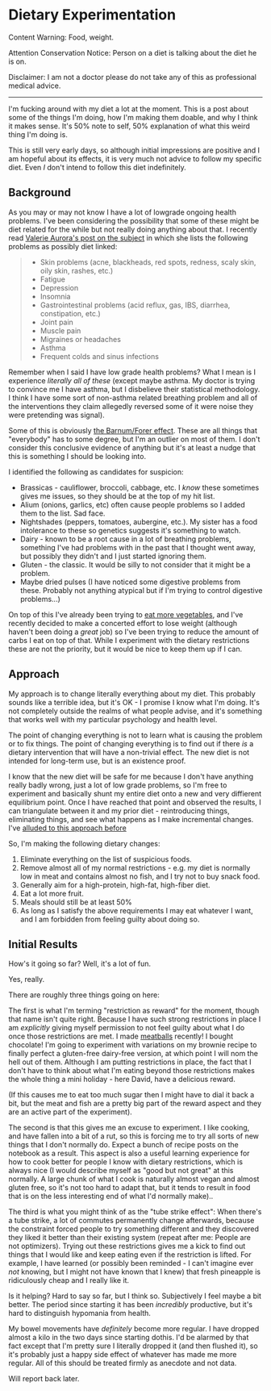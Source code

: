 # Dietary Experimentation

Content Warning: Food, weight.

Attention Conservation Notice: Person on a diet is talking about the diet he is on.

Disclaimer: I am not a doctor please do not take any of this as professional medical advice.

---

I'm fucking around with my diet a lot at the moment.
This is a post about some of the things I'm doing, how I'm making them doable, and why I think it makes sense.
It's 50% note to self, 50% explanation of what this weird thing I'm doing is.

This is still very early days, so although initial impressions are positive and I am hopeful about its effects,
it is very much not advice to follow my specific diet.
Even *I* don't intend to follow this diet indefinitely.

## Background

As you may or may not know I have a lot of lowgrade ongoing health problems.
I've been considering the possibility that some of these might be diet related for the while but not really doing anything about that.
I recently read [Valerie Aurora's post on the subject](https://blog.valerieaurora.org/2018/11/02/finding-food-allergies-and-sensitivities/) in which she lists the following problems as possibly diet linked:

> * Skin problems (acne, blackheads, red spots, redness, scaly skin, oily skin, rashes, etc.)
> * Fatigue
> * Depression
> * Insomnia
> * Gastrointestinal problems (acid reflux, gas, IBS, diarrhea, constipation, etc.)
> * Joint pain
> * Muscle pain
> * Migraines or headaches
> * Asthma
> * Frequent colds and sinus infections

Remember when I said I have low grade health problems? What I mean is I experience *literally all of these* (except maybe asthma. My doctor is trying to convince me I have asthma, but I disbelieve their statistical methodology. I think I have some sort of non-asthma related breathing problem and all of the interventions they claim allegedly reversed some of it were noise they were pretending was signal).

Some of this is obviously [the Barnum/Forer effect](https://en.wikipedia.org/wiki/Barnum_effect). These are all things that "everybody" has to some degree, but I'm an outlier on most of them.
I don't consider this conclusive evidence of anything but it's at least a nudge that this is something I should be looking into.

I identified the following as candidates for suspicion:

* Brassicas - cauliflower, broccoli, cabbage, etc. I *know* these sometimes gives me issues, so they should be at the top of my hit list.
* Alium (onions, garlics, etc) often cause people problems so I added them to the list. Sad face.
* Nightshades (peppers, tomatoes, aubergine, etc.). My sister has a food intolerance to these so genetics suggests it's something to watch.
* Dairy - known to be a root cause in a lot of breathing problems, something I've had problems with in the past that I thought went away, but possibly they didn't and I just started ignoring them.
* Gluten - the classic. It would be silly to not consider that it might be a problem.
* Maybe dried pulses (I have noticed some digestive problems from these. Probably not anything atypical but if I'm trying to control digestive problems...)

On top of this I've already been trying to [eat more vegetables](https://www.drmaciver.com/2018/07/notes-on-eating-more-vegetables/), and I've recently decided to make a concerted effort to lose weight (although haven't been doing a *great* job) so I've been trying to reduce the amount of carbs I eat on top of that.
While I experiment with the dietary restrictions these are not the priority, but it would be nice to keep them up if I can.

## Approach

My approach is to change literally everything about my diet.
This probably sounds like a terrible idea, but it's OK - I promise I know what I'm doing.
It's not completely outside the realms of what people advise, and it's something that works well with my particular psychology and health level.

The point of changing everything is not to learn what is causing the problem or to fix things.
The point of changing everything is to find out if there *is* a dietary intervention that will have a non-trivial effect.
The new diet is not intended for long-term use, but is an existence proof.

I know that the new diet will be safe for me because I don't have anything really badly wrong, just a lot of low grade problems, so I'm free to experiment and basically shunt my entire diet onto a new and very diffierent equilibrium point.
Once I have reached that point and observed the results, I can triangulate between it and my prior diet - reintroducing things, eliminating things, and see what happens as I make incremental changes.
I've [alluded to this approach before](https://notebook.drmaciver.com/posts/2018-10-05-10:00.html)

So, I'm making the following dietary changes:

1. Eliminate everything on the list of suspicious foods.
2. Remove almost all of my normal restrictions - e.g. my diet is normally low in meat and contains almost no fish, and I try not to buy snack food.
3. Generally aim for a high-protein, high-fat, high-fiber diet.
4. Eat a lot more fruit.
5. Meals should still be at least 50% 
5. As long as I satisfy the above requirements I may eat whatever I want, and I am forbidden from feeling guilty about doing so.

## Initial Results

How's it going so far?
Well, it's a lot of fun.

Yes, really.

There are roughly three things going on here:

The first is what I'm terming "restriction as reward" for the moment, though that name isn't quite right.
Because I have such strong restrictions in place I am *explicitly* giving myself permission to not feel guilty about what I do once those restrictions are met.
I made [meatballs](https://notebook.drmaciver.com/posts/2018-11-05-21:01.html) recently! I bought chocolate! I'm going to experiment with variations on my brownie recipe to finally perfect a gluten-free dairy-free version, at which point I will nom the hell out of them. Although I am putting restrictions in place, the fact that I don't have to think about what I'm eating beyond those restrictions makes the whole thing a mini holiday - here David, have a delicious reward.

(If this causes me to eat too much sugar then I might have to dial it back a bit, but the meat and fish are a pretty big part of the reward aspect and they are an active part of the experiment).

The second is that this gives me an excuse to experiment. I like cooking, and have fallen into a bit of a rut, so this is forcing me to try all sorts of new things that I don't normally do.
Expect a bunch of recipe posts on the notebook as a result.
This aspect is also a useful learning experience for how to cook better for people I know with dietary restrictions, which is always nice (I would describe myself as "good but not great" at this normally. A large chunk of what I cook is naturally almost vegan and almost gluten free, so it's not too hard to adapt that, but it tends to result in food that is on the less interesting end of what I'd normally make)..

The third is what you might think of as the "tube strike effect": When there's a tube strike, a lot of commutes permanently change afterwards, because the constraint forced people to try something different and they discovered they liked it better than their existing system (repeat after me: People are not optimizers).
Trying out these restrictions gives me a kick to find out things that I would like and keep eating even if the restriction is lifted.
For example, I have learned (or possibly been reminded - I can't imagine ever *not* knowing, but I might not have known that I knew) that fresh pineapple is ridiculously cheap and I really like it.

Is it helping? Hard to say so far, but I think so. Subjectively I feel maybe a bit better. The period since starting it has been *incredibly* productive, but it's hard to distinguish hypomania from health.

My bowel movements have *definitely* become more regular. I have dropped almost a kilo in the two days since starting dothis. I'd be alarmed by that fact except that I'm pretty sure I literally dropped it (and then flushed it), so it's probably just a happy side effect of whatever has made me more regular. All of this should be treated firmly as anecdote and not data. 

Will report back later.
